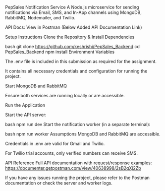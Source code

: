 PepSales Notification Service
A Node.js microservice for sending notifications via Email, SMS, and In-App channels using MongoDB, RabbitMQ, Nodemailer, and Twilio.

API Docs: View in Postman (Below Added API Documentation Link)

Setup Instructions
Clone the Repository & Install Dependencies

bash
git clone https://github.com/keshrishi/PepSales_Backend
cd PepSales_Backend
npm install
Environment Variables

The .env file is included in this submission as required for the assignment.

It contains all necessary credentials and configuration for running the project.

Start MongoDB and RabbitMQ

Ensure both services are running locally or are accessible.

Run the Application

Start the API server:

bash
npm run dev
Start the notification worker (in a separate terminal):

bash
npm run worker
Assumptions
MongoDB and RabbitMQ are accessible.

Credentials in .env are valid for Gmail and Twilio.

For Twilio trial accounts, only verified numbers can receive SMS.

API Reference
Full API documentation with request/response examples:
https://documenter.getpostman.com/view/40638998/2sB2qXj2Zb

If you have any issues running the project, please refer to the Postman documentation or check the server and worker logs.
